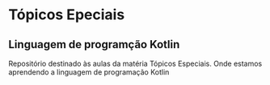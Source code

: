 # Tópicos Epeciais
## Linguagem de programção Kotlin
Repositório destinado às aulas da matéria Tópicos Especiais. Onde estamos aprendendo a linguagem de programação Kotlin
